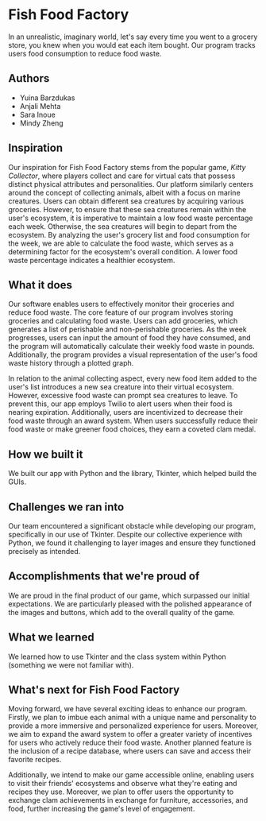 # Fish Food Factory

In an unrealistic, imaginary world, let's say every time you went to a grocery store, you knew when you would eat each item bought. Our program tracks users food consumption to reduce food waste.

## Authors
* Yuina Barzdukas
* Anjali Mehta
* Sara Inoue
* Mindy Zheng

## Inspiration
Our inspiration for Fish Food Factory stems from the popular game, _Kitty Collector_, where players collect and care for virtual cats that possess distinct physical attributes and personalities. Our platform similarly centers around the concept of collecting animals, albeit with a focus on marine creatures. Users can obtain different sea creatures by acquiring various groceries. However, to ensure that these sea creatures remain within the user's ecosystem, it is imperative to maintain a low food waste percentage each week. Otherwise, the sea creatures will begin to depart from the ecosystem. By analyzing the user's grocery list and food consumption for the week, we are able to calculate the food waste, which serves as a determining factor for the ecosystem's overall condition. A lower food waste percentage indicates a healthier ecosystem.

## What it does
Our software enables users to effectively monitor their groceries and reduce food waste. The core feature of our program involves storing groceries and calculating food waste. Users can add groceries, which generates a list of perishable and non-perishable groceries. As the week progresses, users can input the amount of food they have consumed, and the program will automatically calculate their weekly food waste in pounds. Additionally, the program provides a visual representation of the user's food waste history through a plotted graph.

In relation to the animal collecting aspect, every new food item added to the user's list introduces a new sea creature into their virtual ecosystem. However, excessive food waste can prompt sea creatures to leave. To prevent this, our app employs Twilio to alert users when their food is nearing expiration. Additionally, users are incentivized to decrease their food waste through an award system. When users successfully reduce their food waste or make greener food choices, they earn a coveted clam medal.

## How we built it
We built our app with Python and the library, Tkinter, which helped build the GUIs.

## Challenges we ran into
Our team encountered a significant obstacle while developing our program, specifically in our use of Tkinter. Despite our collective experience with Python, we found it challenging to layer images and ensure they functioned precisely as intended.

## Accomplishments that we're proud of
We are proud in the final product of our game, which surpassed our initial expectations. We are particularly pleased with the polished appearance of the images and buttons, which add to the overall quality of the game.

## What we learned
We learned how to use Tkinter and the class system within Python (something we were not familiar with).

## What's next for Fish Food Factory
Moving forward, we have several exciting ideas to enhance our program. Firstly, we plan to imbue each animal with a unique name and personality to provide a more immersive and personalized experience for users. Moreover, we aim to expand the award system to offer a greater variety of incentives for users who actively reduce their food waste. Another planned feature is the inclusion of a recipe database, where users can save and access their favorite recipes.

Additionally, we intend to make our game accessible online, enabling users to visit their friends' ecosystems and observe what they're eating and recipes they use. Moreover, we plan to offer users the opportunity to exchange clam achievements in exchange for furniture, accessories, and food, further increasing the game's level of engagement.
